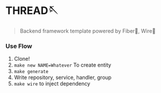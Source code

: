 # THREAD🪡
> Backend framework template powered by Fiber🚀, Wire🧵

### Use Flow
1. Clone!
2. `make new NAME=Whatever` To create entity
3. `make generate`
4. Write repository, service, handler, group
5. `make wire` to inject dependency
